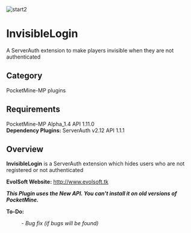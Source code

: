 ![start2](https://cloud.githubusercontent.com/assets/10303538/6315586/9463fa5c-ba06-11e4-8f30-ce7d8219c27d.png)
# InvisibleLogin
A ServerAuth extension to make players invisible when they are not authenticated

## Category

PocketMine-MP plugins

## Requirements

PocketMine-MP Alpha_1.4 API 1.11.0<br>
**Dependency Plugins:** ServerAuth v2.12 API 1.1.1

## Overview

**InvisibleLogin** is a ServerAuth extension which hides users who are not registered or not authenticated

**EvolSoft Website:** http://www.evolsoft.tk

***This Plugin uses the New API. You can't install it on old versions of PocketMine.***

**To-Do:**

<dd><i>- Bug fix (if bugs will be found)</i></dd>

